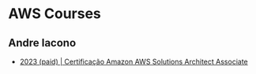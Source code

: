 # AWS Courses

## Andre Iacono

- [2023 (paid) | Certificação Amazon AWS Solutions Architect Associate](https://www.udemy.com/course/certificacao-amazon-aws-2019-solutions-architect)
